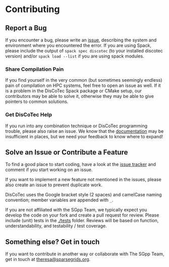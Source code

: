 # Contributing

## Report a Bug

If you encounter a bug, please write an [issue](https://github.com/SGpp/DisCoTec/issues),
describing the system and environment where you encountered the error.
If you are using Spack, please include the output of `spack spec discotec`
(to your installed discotec version) and/or `spack load --list` if you are
using spack modules.

### Share Compilation Pain

If you find yourself in the very common (but sometimes seemingly endless)
pain of compilation on HPC systems, feel free to open an issue as well.
If it is a problem in the DisCoTec Spack package or CMake setup, our
contributors may be able to solve it, otherwise they may be able to give
pointers to common solutions.

### Get DisCoTec Help

If you run into any combination technique or DisCoTec programming trouble,
please also raise an issue. We know that the [documentation](https://discotec.readthedocs.io/)
may be insufficient in places, but we need your feedback to know
where to expand!

## Solve an Issue or Contribute a Feature

To find a good place to start coding, have a look at the
[issue tracker](https://github.com/SGpp/DisCoTec/issues) and comment if
you start working on an issue.

If you want to implement a new feature not mentioned in the issues,
please also create an issue to prevent duplicate work.

DisCoTec uses the Google bracket style (2 spaces) and camelCase naming
convention; member variables are appended with `_`.

If you are not affiliated with the SGpp Team, we typically expect you
develop the code on your fork and create a pull request for review.
Please include (unit) tests in the [./tests](/tests) folder.
Reviews will be based on function, understandability, and testability /
test coverage.

## Something else? Get in touch

If you want to contribute in another way or collaborate with The SGpp Team,
get in touch at <theresa@sparsegrids.org>.
